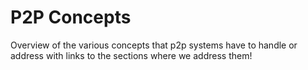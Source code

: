 # P2P Concepts

Overview of the various concepts that p2p systems have to handle or address with links to the sections where we address them!